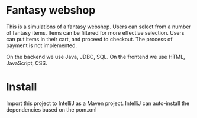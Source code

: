 # Fantasy webshop

This is a simulations of a fantasy webshop.
Users can select from a number of fantasy items. Items can be filtered for more effective selection.
Users can put items in their cart, and proceed to checkout.
The process of payment is not implemented.

On the backend we use Java, JDBC, SQL. On the frontend we use HTML, JavaScript, CSS.

# Install

Import this project to IntelliJ as a Maven project.
IntelliJ can auto-install the dependencies based on the pom.xml
